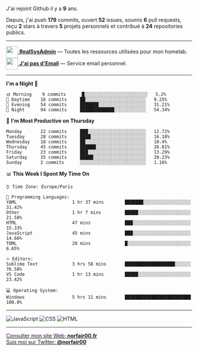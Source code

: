 J'ai rejoint Github il y a **9** ans.

Depuis, j'ai push **179** commits, ouvert **52** issues, soumis **6** pull requests, reçu **2** stars à travers **5** projets personnels et contribué à **24** repositories publics.

---

[<img src="https://avatars2.githubusercontent.com/u/64165263?s=96&v=4" width="32" height="32" align="center"> **RealSysAdmin**](https://github.com/realsysadmin-icu) — Toutes les ressources utilisées pour mon homelab.  
[<img src="https://avatars1.githubusercontent.com/u/65110091?s=96&v=4" width="32" height="32" align="center"> **J'ai pas d'Email**](https://github.com/jaipasdemail) — Service email personnel.  

---

<!--START_SECTION:waka-->
**I'm a Night 🦉** 

```text
🌞 Morning    9 commits      █░░░░░░░░░░░░░░░░░░░░░░░░   5.2% 
🌆 Daytime    16 commits     ██░░░░░░░░░░░░░░░░░░░░░░░   9.25% 
🌃 Evening    54 commits     ███████░░░░░░░░░░░░░░░░░░   31.21% 
🌙 Night      94 commits     █████████████░░░░░░░░░░░░   54.34%

```
📅 **I'm Most Productive on Thursday** 

```text
Monday       22 commits     ███░░░░░░░░░░░░░░░░░░░░░░   12.72% 
Tuesday      28 commits     ████░░░░░░░░░░░░░░░░░░░░░   16.18% 
Wednesday    18 commits     ██░░░░░░░░░░░░░░░░░░░░░░░   10.4% 
Thursday     45 commits     ██████░░░░░░░░░░░░░░░░░░░   26.01% 
Friday       23 commits     ███░░░░░░░░░░░░░░░░░░░░░░   13.29% 
Saturday     35 commits     █████░░░░░░░░░░░░░░░░░░░░   20.23% 
Sunday       2 commits      ░░░░░░░░░░░░░░░░░░░░░░░░░   1.16%

```


📊 **This Week I Spent My Time On** 

```text
⌚︎ Time Zone: Europe/Paris

💬 Programming Languages: 
YAML                     1 hr 37 mins        ███████░░░░░░░░░░░░░░░░░░   31.42% 
Other                    1 hr 7 mins         █████░░░░░░░░░░░░░░░░░░░░   21.58% 
HTML                     47 mins             ███░░░░░░░░░░░░░░░░░░░░░░   15.33% 
JavaScript               45 mins             ███░░░░░░░░░░░░░░░░░░░░░░   14.66% 
TOML                     20 mins             █░░░░░░░░░░░░░░░░░░░░░░░░   6.65%

🔥 Editors: 
Sublime Text             3 hrs 58 mins       ███████████████████░░░░░░   76.58% 
VS Code                  1 hr 13 mins        █████░░░░░░░░░░░░░░░░░░░░   23.42%

💻 Operating System: 
Windows                  5 hrs 11 mins       █████████████████████████   100.0%

```


<!--END_SECTION:waka-->

---

![JavaScript](https://img.shields.io/static/v1?style=for-the-badge&label=JavaScript&color=555&labelColor=%23f1e05a&message=67.7%25)
![CSS](https://img.shields.io/static/v1?style=for-the-badge&label=CSS&color=555&labelColor=%23563d7c&message=18.8%25)
![HTML](https://img.shields.io/static/v1?style=for-the-badge&label=HTML&color=555&labelColor=%23e34c26&message=13.4%25)

---

[Consulter mon site Web: **norfair00.fr**](https://norfair00.fr/)  
[Suis moi sur Twitter: **@norfair00**](https://twitter.com/norfair00)
